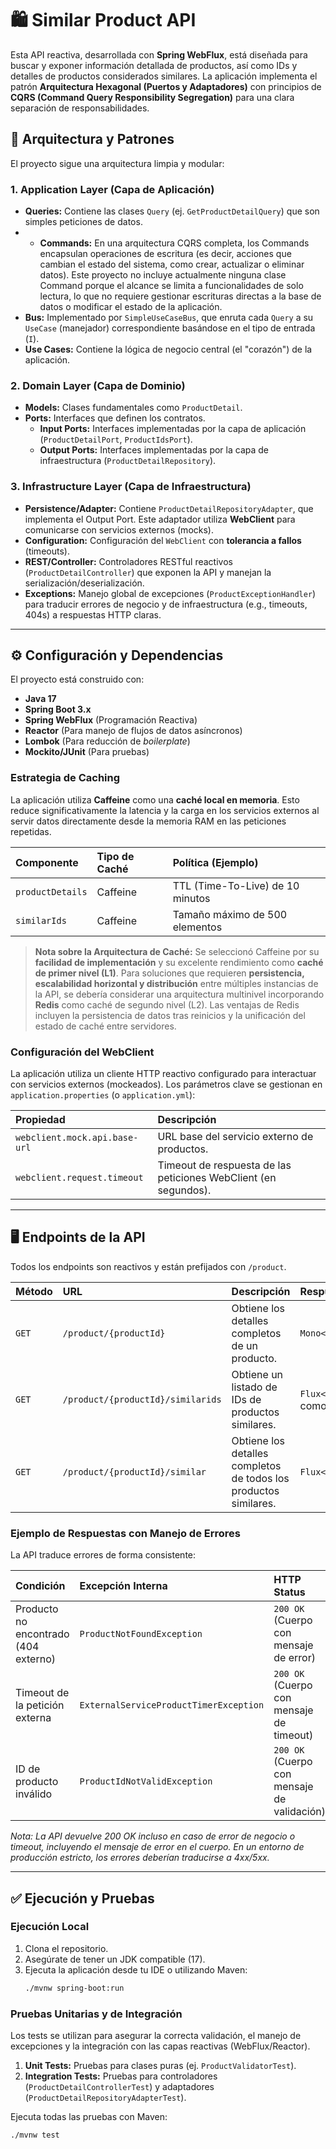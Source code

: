 # 🛍️ Similar Product API

Esta API reactiva, desarrollada con **Spring WebFlux**, está diseñada para buscar y exponer información detallada de productos, así como IDs y detalles de productos considerados similares. La aplicación implementa el patrón **Arquitectura Hexagonal (Puertos y Adaptadores)** con principios de **CQRS (Command Query Responsibility Segregation)** para una clara separación de responsabilidades.

## 🚀 Arquitectura y Patrones

El proyecto sigue una arquitectura limpia y modular:

### 1. Application Layer (Capa de Aplicación)
* **Queries:** Contiene las clases `Query` (ej. `GetProductDetailQuery`) que son simples peticiones de datos.
* * **Commands:**  En una arquitectura CQRS completa, los Commands encapsulan operaciones de escritura (es decir, acciones que cambian el estado del sistema, como crear, actualizar o eliminar datos). Este proyecto no incluye actualmente ninguna clase Command porque el alcance se limita a funcionalidades de solo lectura, lo que no requiere gestionar escrituras directas a la base de datos o modificar el estado de la aplicación.
* **Bus:** Implementado por `SimpleUseCaseBus`, que enruta cada `Query` a su `UseCase` (manejador) correspondiente basándose en el tipo de entrada (`I`).
* **Use Cases:** Contiene la lógica de negocio central (el "corazón") de la aplicación.

### 2. Domain Layer (Capa de Dominio)
* **Models:** Clases fundamentales como `ProductDetail`.
* **Ports:** Interfaces que definen los contratos.
    * **Input Ports:** Interfaces implementadas por la capa de aplicación (`ProductDetailPort`, `ProductIdsPort`).
    * **Output Ports:** Interfaces implementadas por la capa de infraestructura (`ProductDetailRepository`).

### 3. Infrastructure Layer (Capa de Infraestructura)
* **Persistence/Adapter:** Contiene `ProductDetailRepositoryAdapter`, que implementa el Output Port. Este adaptador utiliza **WebClient** para comunicarse con servicios externos (mocks).
* **Configuration:** Configuración del `WebClient` con **tolerancia a fallos** (timeouts).
* **REST/Controller:** Controladores RESTful reactivos (`ProductDetailController`) que exponen la API y manejan la serialización/deserialización.
* **Exceptions:** Manejo global de excepciones (`ProductExceptionHandler`) para traducir errores de negocio y de infraestructura (e.g., timeouts, 404s) a respuestas HTTP claras.

---

## ⚙️ Configuración y Dependencias

El proyecto está construido con:

* **Java 17**
* **Spring Boot 3.x**
* **Spring WebFlux** (Programación Reactiva)
* **Reactor** (Para manejo de flujos de datos asíncronos)
* **Lombok** (Para reducción de *boilerplate*)
* **Mockito/JUnit** (Para pruebas)

### Estrategia de Caching

La aplicación utiliza **Caffeine** como una **caché local en memoria**. Esto reduce significativamente la latencia y la carga en los servicios externos al servir datos directamente desde la memoria RAM en las peticiones repetidas.

| Componente | Tipo de Caché | Política (Ejemplo) |
| :--- | :--- | :--- |
| `productDetails` | Caffeine | TTL (Time-To-Live) de 10 minutos |
| `similarIds` | Caffeine | Tamaño máximo de 500 elementos |

> **Nota sobre la Arquitectura de Caché:** Se seleccionó Caffeine por su **facilidad de implementación** y su excelente rendimiento como **caché de primer nivel (L1)**. Para soluciones que requieren **persistencia, escalabilidad horizontal y distribución** entre múltiples instancias de la API, se debería considerar una arquitectura multinivel incorporando **Redis** como caché de segundo nivel (L2). Las ventajas de Redis incluyen la persistencia de datos tras reinicios y la unificación del estado de caché entre servidores.

### Configuración del WebClient

La aplicación utiliza un cliente HTTP reactivo configurado para interactuar con servicios externos (mockeados). Los parámetros clave se gestionan en `application.properties` (o `application.yml`):

| Propiedad | Descripción |
| :--- | :--- |
| `webclient.mock.api.base-url` | URL base del servicio externo de productos. |
| `webclient.request.timeout` | Timeout de respuesta de las peticiones WebClient (en segundos). |

---

## 🖥️ Endpoints de la API

Todos los endpoints son reactivos y están prefijados con `/product`.

| Método | URL | Descripción | Respuesta |
| :--- | :--- | :--- | :--- |
| `GET` | `/product/{productId}` | Obtiene los detalles completos de un producto. | `Mono<ProductDetailResponse>` |
| `GET` | `/product/{productId}/similarids` | Obtiene un listado de IDs de productos similares. | `Flux<String>` (serializado como array JSON) |
| `GET` | `/product/{productId}/similar` | Obtiene los detalles completos de todos los productos similares. | `Flux<ProductDetailResponse>` |

### Ejemplo de Respuestas con Manejo de Errores

La API traduce errores de forma consistente:

| Condición | Excepción Interna | HTTP Status |
| :--- | :--- | :--- |
| Producto no encontrado (404 externo) | `ProductNotFoundException` | `200 OK` (Cuerpo con mensaje de error) |
| Timeout de la petición externa | `ExternalServiceProductTimerException` | `200 OK` (Cuerpo con mensaje de timeout) |
| ID de producto inválido | `ProductIdNotValidException` | `200 OK` (Cuerpo con mensaje de validación) |

*Nota: La API devuelve 200 OK incluso en caso de error de negocio o timeout, incluyendo el mensaje de error en el cuerpo. En un entorno de producción estricto, los errores deberían traducirse a 4xx/5xx.*

---

## ✅ Ejecución y Pruebas

### Ejecución Local

1.  Clona el repositorio.
2.  Asegúrate de tener un JDK compatible (17).
3.  Ejecuta la aplicación desde tu IDE o utilizando Maven:
    ```bash
    ./mvnw spring-boot:run
    ```

### Pruebas Unitarias y de Integración

Los tests se utilizan para asegurar la correcta validación, el manejo de excepciones y la integración con las capas reactivas (WebFlux/Reactor).

1.  **Unit Tests:** Pruebas para clases puras (ej. `ProductValidatorTest`).
2.  **Integration Tests:** Pruebas para controladores (`ProductDetailControllerTest`) y adaptadores (`ProductDetailRepositoryAdapterTest`).

Ejecuta todas las pruebas con Maven:

```bash
./mvnw test

